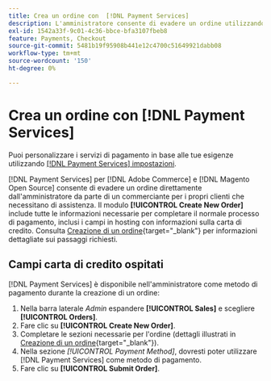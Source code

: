 ```yaml
---
title: Crea un ordine con  [!DNL Payment Services]
description: L'amministratore consente di evadere un ordine utilizzando  [!DNL Payment Services]  direttamente dall'amministratore da un commerciante per i propri clienti che necessitano di assistenza.
exl-id: 1542a33f-9c01-4c36-bbce-bfa3107fbeb8
feature: Payments, Checkout
source-git-commit: 5481b19f95908b441e12c4700c51649921dabb08
workflow-type: tm+mt
source-wordcount: '150'
ht-degree: 0%

---
```


# Crea un ordine con [!DNL Payment Services]

Puoi personalizzare i servizi di pagamento in base alle tue esigenze utilizzando [[!DNL Payment Services] impostazioni](settings.md).

[!DNL Payment Services] per [!DNL Adobe Commerce] e [!DNL Magento Open Source] consente di evadere un ordine direttamente dall&#39;amministratore da parte di un commerciante per i propri clienti che necessitano di assistenza. Il modulo **[!UICONTROL Create New Order]** include tutte le informazioni necessarie per completare il normale processo di pagamento, inclusi i campi in hosting con informazioni sulla carta di credito. Consulta [Creazione di un ordine](https://docs.magento.com/user-guide/customers/customer-account-create-order.html){target="_blank"} per informazioni dettagliate sui passaggi richiesti.

## Campi carta di credito ospitati

[!DNL Payment Services] è disponibile nell&#39;amministratore come metodo di pagamento durante la creazione di un ordine:

1. Nella barra laterale _Admin_ espandere **[!UICONTROL Sales]** e scegliere **[!UICONTROL Orders]**.
1. Fare clic su **[!UICONTROL Create New Order]**.
1. Completare le sezioni necessarie per l&#39;ordine (dettagli illustrati in [Creazione di un ordine](https://docs.magento.com/user-guide/customers/customer-account-create-order.html){target="_blank"}).
1. Nella sezione _[!UICONTROL Payment Method]_, dovresti poter utilizzare [!DNL Payment Services] come metodo di pagamento.
1. Fare clic su **[!UICONTROL Submit Order]**.
